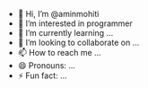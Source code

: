 - 👋 Hi, I’m @aminmohiti
- 👀 I’m interested in programmer
- 🌱 I’m currently learning ...
- 💞️ I’m looking to collaborate on ...
- 📫 How to reach me ...
- 😄 Pronouns: ...
- ⚡ Fun fact: ...

<!---
aminmohiti/aminmohiti is a ✨ special ✨ repository because its `README.md` (this file) appears on your GitHub profile.
You can click the Preview link to take a look at your changes.
--->
